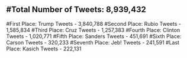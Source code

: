 #Total Number of Tweets: 8,939,432 
---
#First Place: Trump Tweets - 3,840,788
#Second Place: Rubio Tweets - 1,585,834
#Third Place: Cruz Tweets - 1,257,383
#Fourth Place: Clinton Tweets - 1,020,771
#Fifth Place: Sanders Tweets - 451,691
#Sixth Place: Carson Tweets - 320,233
#Seventh Place: Jeb! Tweets - 241,591
#Last Place: Kasich Tweets - 222,131
